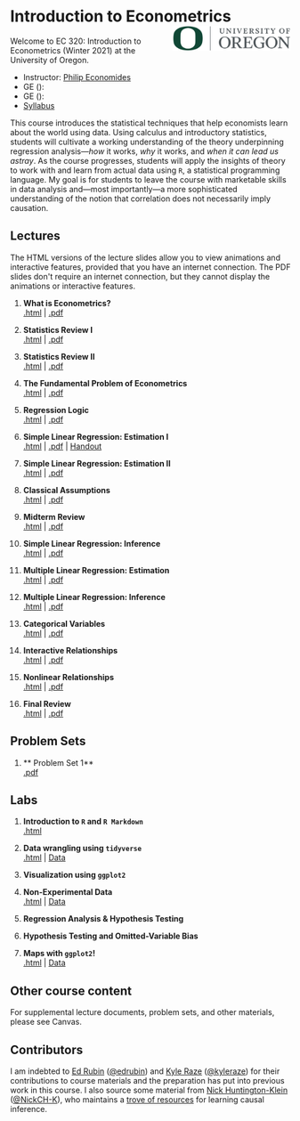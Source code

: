 # Introduction to Econometrics <img align="right" height="45" src="UO.png">

Welcome to EC 320: Introduction to Econometrics (Winter 2021) at the University of Oregon.

- Instructor: [Philip Economides](https://philip-economides.com/)
- GE (): 
- GE (): 
- [Syllabus](https://raw.githack.com/peconomi/EC320_Econometrics/main/Syllabus/syllabus.pdf)

This course introduces the statistical techniques that help economists learn about the world using data. Using calculus and introductory statistics, students will cultivate a working understanding of the theory underpinning regression analysis&mdash;*how* it works, *why* it works, and *when it can lead us astray*. As the course progresses, students will apply the insights of theory to work with and learn from actual data using `R`, a statistical programming language. My goal is for students to leave the course with marketable skills in data analysis and&mdash;most importantly&mdash;a more sophisticated understanding of the notion that correlation does not necessarily imply causation.

## Lectures

The HTML versions of the lecture slides allow you to view animations and interactive features, provided that you have an internet connection. The PDF slides don't require an internet connection, but they cannot display the animations or interactive features.

1. **What is Econometrics?** <br> [.html](https://raw.githack.com/peconomi/EC320_Econometrics/main/Lectures/01_Intro/01-Introduction.html) | [.pdf](https://raw.githack.com/peconomi/EC320_Econometrics/main/Lectures/01_Intro/01-Introduction.pdf)

2. **Statistics Review I** <br> [.html](https://raw.githack.com/peconomi/EC320_Econometrics/main/Lectures/02_Review/02-Review.html) | [.pdf](https://raw.githack.com/peconomi/EC320_Econometrics/main/Lectures/02_Review/02-Review.pdf)

3. **Statistics Review II** <br> [.html](https://raw.githack.com/peconomi/EC320_Econometrics/main/Lectures/03_Review/03-Review.html) | [.pdf](https://raw.githack.com/peconomi/EC320_Econometrics/main/Lectures/03_Review/03-Review.pdf)

4. **The Fundamental Problem of Econometrics** <br> [.html](https://raw.githack.com/peconomi/EC320_Econometrics/main/Lectures/04_Fundamental_Problem/04-Fun_Problem.html) | [.pdf](https://raw.githack.com/peconomi/EC320_Econometrics/main/Lectures/04_Fundamental_Problem/04-Fun_Problem.pdf)

5. **Regression Logic** <br> [.html]() | [.pdf]()

6. **Simple Linear Regression: Estimation I** <br> [.html]() | [.pdf]() | [Handout]()

7. **Simple Linear Regression: Estimation II** <br> [.html]() | [.pdf]()

8. **Classical Assumptions** <br> [.html]() | [.pdf]()

9. **Midterm Review** <br> [.html]() | [.pdf]()

10. **Simple Linear Regression: Inference** <br> [.html]() | [.pdf]()

11. **Multiple Linear Regression: Estimation** <br> [.html]() | [.pdf]()

12. **Multiple Linear Regression: Inference** <br> [.html]() | [.pdf]()

13. **Categorical Variables** <br> [.html]() | [.pdf]()

14. **Interactive Relationships** <br> [.html]() | [.pdf]()

15. **Nonlinear Relationships** <br> [.html]() | [.pdf]()

16. **Final Review** <br> [.html]() | [.pdf]()

## Problem Sets

1. ** Problem Set 1** <br> [.pdf](https://raw.githack.com/peconomi/EC320_Econometrics/main/Problem-Sets/01/PBS1.pdf)

## Labs

1. **Introduction to `R` and `R Markdown`** <br> [.html]()

2. **Data wrangling using `tidyverse`** <br> [.html]() | [Data]()

3. **Visualization using `ggplot2`**

4. **Non-Experimental Data** <br> [.html]() | [Data]()

5. **Regression Analysis & Hypothesis Testing**

6. **Hypothesis Testing and Omitted-Variable Bias**

7. **Maps with `ggplot2`!** <br> [.html]() | [Data]()

## Other course content

For supplemental lecture documents, problem sets, and other materials, please see Canvas.

## Contributors

I am indebted to [Ed Rubin](http://edrub.in/) ([@edrubin](https://github.com/edrubin)) and [Kyle Raze](https://kyleraze.com/) ([@kyleraze](https://github.com/kyleraze)) for their contributions to course materials and the preparation  has put into previous work in this course. 
I also source some material from [Nick Huntington-Klein](https://nickchk.com/) ([@NickCH-K](https://github.com/NickCH-K)), who maintains a [trove of resources](https://nickchk.com/causalgraphs.html) for learning causal inference. 

